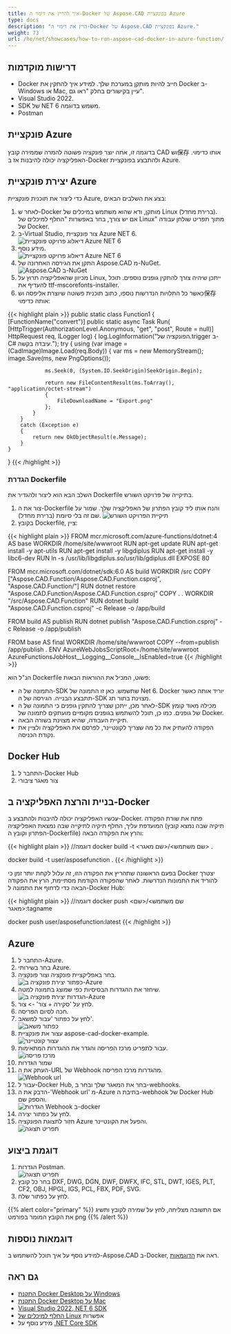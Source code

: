 ```yaml
---
title: איך להריץ את דימוי ה-Docker של Aspose.CAD בפונקציית Azure
type: docs
description: "הרץ את דימוי ה-Docker של Aspose.CAD בפונקציית Azure."
weight: 73
url: /he/net/showcases/how-to-run-aspose-cad-docker-in-azure-function/
---
```


## דרישות מוקדמות
- Docker חייב להיות מותקן במערכת שלך. למידע איך להתקין את Docker ב-Windows או Mac, עיין בקישורים בחלק "ראו גם".
- Visual Studio 2022.
- SDK של NET 6 משמש בדוגמה.
- Postman

## פונקציית Azure

בדוגמה זו, אתה יוצר פונקציה פשוטה להמרה שממירה קובץ CAD וש保存 אותו כדימוי. האפליקציה יכולה להיבנות אז ב-Docker ולהתבצע בפונקציית Azure.

## יצירת פונקציית Azure

כדי ליצור את תוכנית פונקציית Azure, בצע את השלבים הבאים:
1. לאחר ש-Docker מותקן, ודא שהוא משתמש במיכלים של Linux (ברירת מחדל). אם יש צורך, בחר באפשרות "החלף למיכלים של Linux" מתוך תפריט שולחן עבודה של Docker.
1. ב-Virtual Studio, צור פונקציית Azure NET 6.<br>
![דיאלוג פרויקט פונקציית Azure NET 6](/cad/_assets/showcases/azure/Create-project.png)<br>
1. מידע נוסף.<br>
![דיאלוג פרויקט פונקציית Azure NET 6](/cad/_assets/showcases/azure/Additional-information.png)<br>
1. התקן את הגירסה האחרונה של Aspose.CAD מ-NuGet.<br>
![Aspose.CAD ב-NuGet](/cad/_assets/showcases/azure/NuGet.png)<br>
1. מכיוון שהאפליקציה תרוץ על Linux, ייתכן שיהיה צורך להתקין גופנים נוספים. תוכל להעדיף את ttf-mscorefonts-installer.
1. כאשר כל התלויות הנדרשות נוספו, כתוב תוכנית פשוטה שיוצרת אליפסה וש保存 אותה כדימוי:<br>

{{< highlight plain >}}
public static class Function1
{
    [FunctionName("convert")]
    public static async Task<IActionResult> Run(
        [HttpTrigger(AuthorizationLevel.Anonymous, "get", "post", Route = null)] HttpRequest req,
        ILogger log)
    {
        log.LogInformation("הפונקציה של.trigger ב-C# עיבדה בקשה.");
        try
        {
            using (var image = (CadImage)Image.Load(req.Body))
            {
                var ms = new MemoryStream();
                image.Save(ms, new PngOptions());

                ms.Seek(0, (System.IO.SeekOrigin)SeekOrigin.Begin);

                return new FileContentResult(ms.ToArray(), "application/octet-stream")
                {
                    FileDownloadName = "Export.png"
                };
            }
        }
        catch (Exception e)
        {
            return new OkObjectResult(e.Message);
        }
    }
}
{{< /highlight >}}

### הגדרת Dockerfile

השלב הבא הוא ליצור ולהגדיר את Dockerfile בתיקייה של פרויקט השורש.

1. צור את ה-Dockerfile והנח אותו ליד קובץ הפתרון של האפליקציה שלך. שמור על שם זה בלי סיומת (ברירת מחדל).
![תיקיית הפרויקט השורש](/cad/_assets/showcases/azure/root-folder.png)<br>
1. בקובץ Dockerfile, ציין:

{{< highlight plain >}}
FROM mcr.microsoft.com/azure-functions/dotnet:4 AS base
WORKDIR /home/site/wwwroot
RUN apt-get update
RUN apt-get install -y apt-utils
RUN apt-get install -y libgdiplus
RUN apt-get install -y libc6-dev 
RUN ln -s /usr/lib/libgdiplus.so/usr/lib/gdiplus.dll
EXPOSE 80

FROM mcr.microsoft.com/dotnet/sdk:6.0 AS build
WORKDIR /src
COPY ["Aspose.CAD.Function/Aspose.CAD.Function.csproj", "Aspose.CAD.Function/"]
RUN dotnet restore "Aspose.CAD.Function/Aspose.CAD.Function.csproj"
COPY . .
WORKDIR "/src/Aspose.CAD.Function"
RUN dotnet build "Aspose.CAD.Function.csproj" -c Release -o /app/build

FROM build AS publish
RUN dotnet publish "Aspose.CAD.Function.csproj" -c Release -o /app/publish

FROM base AS final
WORKDIR /home/site/wwwroot
COPY --from=publish /app/publish .
ENV AzureWebJobsScriptRoot=/home/site/wwwroot \
    AzureFunctionsJobHost__Logging__Console__IsEnabled=true
{{< /highlight >}}

הנ"ל הוא Dockerfile פשוט, המכיל את ההוראות הבאות:

- התמונה של ה-SDK שתשמש. כאן זו התמונה של Net 6. Docker יוריד אותה כאשר תתבצע הבנייה. הגירסה של ה-SDK מצוינת בתור תג.
- לאחר מכן, ייתכן שצריך להתקין גופנים כי התמונה של ה-SDK מכילה מאוד קומץ של גופנים. כמו כן, תוכל להשתמש בגופנים מקומיים מועתקים לתמונה של Docker.
- תיקיית העבודה, שהיא מצוינת בשורה הבאה.
- הפקודה להעתיק את כל מה שצריך לקונטיינר, לפרסם את האפליקציה ולציין את נקודת הכניסה.

## Docker Hub
1. התחבר ל-Docker Hub
1. צור מאגר ציבורי

## בניית והרצת האפליקציה ב-Docker

עכשיו האפליקציה יכולה להיבנות ולהתבצע ב-Docker. פתח את שורת הפקודה המועדפת עליך, החלף תיקיה לתיקייה שבה נמצאת האפליקציה (תיקיה שבה נמצא קובץ הפתרון וקובץ ה-Dockerfile) והרץ את הפקודה הבאה:

{{< highlight plain >}}
//דוגמה
docker build -t <שם משתמש>/<שם מאגר> .

docker build -t user/asposefunction .
{{< /highlight >}}

בפעם הראשונה שתהריץ את הפקודה הזו, זה עלול לקחת יותר זמן כי Docker יצטרך להוריד את התמונות הנדרשות. לאחר שהפקודה הקודמת מסתיימת, הרץ את הפקודה הבאה כדי לדחוף את התמונה ל-Docker Hub:

{{< highlight plain >}}
//דוגמה
docker push <שם משתמש>/<שם מאגר>:tagname

docker push user/asposefunction:latest
{{< /highlight >}}

## Azure

1. התחבר ל-Azure.
1. בחר בשירותי Azure.
1. בחר באפליקציית פונקציה וצור פונקציה.<br>
![כפתור יצירת פונקציה ב-Azure](/cad/_assets/showcases/azure/create-function.png)<br>
1. שיחזר את ההגדרות הבסיסיות כפי שמוצג בתמונה למטה.<br>
![הגדרות יצירת פונקציה ב-Azure](/cad/_assets/showcases/azure/create-function-setting.png)<br>
1. לחץ על 'סקירה + צור' -> צור.
1. חכה לסיום הפריסה.
1. לחץ על כפתור 'עבור למשאב'.<br>
![כפתור משאב](/cad/_assets/showcases/azure/go-to-resource.png)<br>
1. עצור את פונקציית aspose-cad-docker-example.<br>
![עצור קונטיינר](/cad/_assets/showcases/azure/stop-container.png)<br>
1. עבור לתפריט מרכז הפריסה והגדר את ההגדרות המתאימות.<br>
![מרכז פריסה](/cad/_assets/showcases/azure/deployment-center.png)<br>
1. שמור הגדרות
1. העתק את ה-URL של Webhook מהגדרות מרכז הפריסה.<br>
![Webhook url](/cad/_assets/showcases/azure/webhook-url.png)<br>
1. עבור ל-Docker Hub, בחר את המאגר שלך ובחר ב-webhooks.
1. הדבק את ה-'Webhook url' מ-Azure בתיבת ה-webhook של Docker Hub והספק שם.<br>
![הגדרות Webhook ב-docker](/cad/_assets/showcases/azure/webhook.png)<br>
1. לחץ על כפתור יצירה.
1. חזור לתצוגת הפונקציה Azure והפעל את הקונטיינר.<br>
![תפריט תצוגה](/cad/_assets/showcases/azure/overview.png)<br>

## דוגמת ביצוע

1. הגדרות Postman.<br>
![תפריט תצוגה](/cad/_assets/showcases/azure/postman-settings.png)<br>
1. בחר כל קובץ DXF, DWG, DGN, DWF, DWFX, IFC, STL, DWT, IGES, PLT, CF2, OBJ, HPGL, IGS, PCL, FBX, PDF, SVG.
1. לחץ על כפתור שלח.

{{% alert color="primary" %}} 
אם התשובה מצליחה, לחץ על שמירה לקובץ ותשיג את הקובץ המומר בפורמט png
{{% /alert %}}

## דוגמאות נוספות

למידע נוסף על איך תוכל להשתמש ב-Aspose.CAD ב-Docker, ראה את [הדוגמאות](https://github.com/aspose-cad/Aspose.CAD-Documentation).


## גם ראה

- [התקנת Docker Desktop על Windows](https://docs.docker.com/docker-for-windows/install/)
- [התקנת Docker Desktop על Mac](https://docs.docker.com/docker-for-mac/install/)
- [Visual Studio 2022, NET 6 SDK](https://docs.microsoft.com/en-us/dotnet/core/install/windows?tabs=net60#dependencies)
- [החלף למיכלים של Linux](https://docs.docker.com/docker-for-windows/#switch-between-windows-and-linux-containers) אפשרות
- מידע נוסף על [.NET Core SDK](https://hub.docker.com/_/microsoft-dotnet-sdk)
